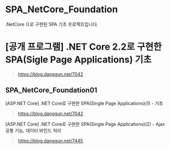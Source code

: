 # SPA_NetCore_Foundation
.NetCore 으로 구현된 SPA 기초 프로젝트입니다.


# [공개 프로그램] .NET Core 2.2로 구현한 SPA(Sigle Page Applications) 기초
> https://blog.danggun.net/7042



## SPA_NetCore_Foundation01
[ASP.NET Core] .NET Core로 구현한 SPA(Single Page Applications)(1) - 기초
> https://blog.danggun.net/7042


[ASP.NET Core] .NET Core로 구현한 SPA(Single Page Applications)(2) - Ajax공통 기능, 데이터 바인드 처리
> https://blog.danggun.net/7445

